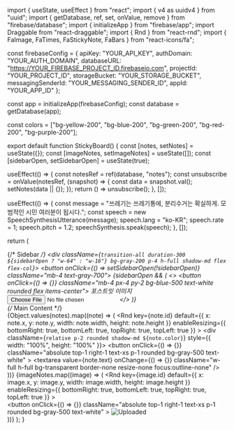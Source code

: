import { useState, useEffect } from "react";
import { v4 as uuidv4 } from "uuid";
import { getDatabase, ref, set, onValue, remove } from "firebase/database";
import { initializeApp } from "firebase/app";
import Draggable from "react-draggable";
import { Rnd } from "react-rnd";
import { FaImage, FaTimes, FaStickyNote, FaBars } from "react-icons/fa";

const firebaseConfig = {
  apiKey: "YOUR_API_KEY",
  authDomain: "YOUR_AUTH_DOMAIN",
  databaseURL: "https://YOUR_FIREBASE_PROJECT_ID.firebaseio.com",
  projectId: "YOUR_PROJECT_ID",
  storageBucket: "YOUR_STORAGE_BUCKET",
  messagingSenderId: "YOUR_MESSAGING_SENDER_ID",
  appId: "YOUR_APP_ID"
};

const app = initializeApp(firebaseConfig);
const database = getDatabase(app);

const colors = ["bg-yellow-200", "bg-blue-200", "bg-green-200", "bg-red-200", "bg-purple-200"];

export default function StickyBoard() {
  const [notes, setNotes] = useState({});
  const [imageNotes, setImageNotes] = useState([]);
  const [sidebarOpen, setSidebarOpen] = useState(true);

  useEffect(() => {
    const notesRef = ref(database, "notes");
    const unsubscribe = onValue(notesRef, (snapshot) => {
      const data = snapshot.val();
      setNotes(data || {});
    });
    return () => unsubscribe();
  }, []);

  useEffect(() => {
    const message = "쓰레기는 쓰레기통에, 분리수거는 확실하게. 모범적인 시민 여러분이 됩시다.";
    const speech = new SpeechSynthesisUtterance(message);
    speech.lang = "ko-KR";
    speech.rate = 1;
    speech.pitch = 1.2;
    speechSynthesis.speak(speech);
  }, []);

  return (
    <div className="w-full h-screen flex">
      {/* Sidebar */}
      <div className={`transition-all duration-300 ${sidebarOpen ? "w-64" : "w-16"} bg-gray-200 p-4 h-full shadow-md flex flex-col`}>
        <button onClick={() => setSidebarOpen(!sidebarOpen)} className="mb-4 text-gray-700">
          <FaBars size={24} />
        </button>
        {sidebarOpen && (
          <>
            <button onClick={() => {}} className="mb-4 px-4 py-2 bg-blue-500 text-white rounded flex items-center">
              <FaStickyNote className="mr-2" /> 포스트잇
            </button>
            <label className="px-4 py-2 bg-green-500 text-white rounded flex items-center cursor-pointer">
              <FaImage className="mr-2" /> 이미지
              <input type="file" accept="image/*" className="hidden" />
            </label>
          </>
        )}
      </div>
      {/* Main Content */}
      <div className="relative w-full h-full border-4 border-gray-300 bg-white p-4 rounded-lg">
        {Object.values(notes).map((note) => (
          <Rnd
            key={note.id}
            default={{ x: note.x, y: note.y, width: note.width, height: note.height }}
            enableResizing={{ bottomRight: true, bottomLeft: true, topRight: true, topLeft: true }}
          >
            <div className={`relative p-2 rounded shadow-md ${note.color}`} style={{ width: "100%", height: "100%" }}>
              <button
                onClick={() => {}}
                className="absolute top-1 right-1 text-xs p-1 rounded bg-gray-500 text-white"
              >
                <FaTimes />
              </button>
              <textarea
                value={note.text}
                onChange={() => {}}
                className="w-full h-full bg-transparent border-none resize-none focus:outline-none"
              />
            </div>
          </Rnd>
        ))}
        {imageNotes.map((image) => (
          <Rnd
            key={image.id}
            default={{ x: image.x, y: image.y, width: image.width, height: image.height }}
            enableResizing={{ bottomRight: true, bottomLeft: true, topRight: true, topLeft: true }}
          >
            <div className="relative">
              <button
                onClick={() => {}}
                className="absolute top-1 right-1 text-xs p-1 rounded bg-gray-500 text-white"
              >
                <FaTimes />
              </button>
              <img src={image.imageUrl} alt="Uploaded" className="w-full h-full shadow-md" />
            </div>
          </Rnd>
        ))}
      </div>
    </div>
  );
}
